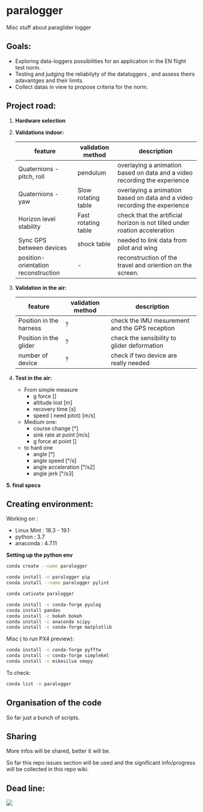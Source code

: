 # paralogger
Misc stuff about paraglider logger

## Goals:
* Exploring data-loggers possibilities for an application in the EN flight test norm.
* Testing and judging the reliabilyty of the dataloggers , and assess theirs adavantges and their limits.
* Collect datas in view to propose criteria for the norm.

## Project road:
1. **Hardware selection**
2. **Validations indoor:**

    feature|  validation method | description
    ------------ | ------------- | ------------- 
    Quaternions - pitch, roll | pendulum |overlaying a animation based on data and a video recording the experience
    Quaternions - yaw| Slow rotating table |overlaying a animation based on data and a video recording the experience
    Horizon level stability | Fast rotating table |check that the artificial horizon is not tilled under roation acceleration
    Sync GPS between devices | shock table |needed to link data from pilot and wing
    position-orientation reconstruction | -  |reconstruction of the travel and oriention on the screen.

3. **Validation in the air:**

    feature|  validation method | description
    ------------ |  ------------- | ------------- 
    Position in the harness  | ? |check the IMU  mesurement and the GPS reception
    Position in the glider | ? |check the sensibility to glider deformation
    number of device  | ? |check if two device are really needed

4. **Test in the air:**

    * From simple measure 
        * g force []
        * altitude lost [m]
        * recovery time [s]
        * speed ( need pitot) [m/s]
    * Medium one:
        * course change [°]
        * sink rate at point [m/s]
        * g force at point []
    * to hard one 
        * angle [°]
        * angle speed [°/s]
        * angle acceleration [°/s2]
        * angle jerk [°/s3]

**5. final specs**




## Creating environment:
Working on :
* Linux Mint : 18.3 - 19.1
* python : 3.7
* anaconda : 4.7.11

**Setting up the python env**
```bash
conda create --name paralogger

conda install -n paralogger pip
conda install --name paralogger pylint

conda cativate paralogger

conda install -c conda-forge pyulog
conda install pandas
conda install -c bokeh bokeh
conda install -c anaconda scipy
conda install -c conda-forge matplotlib 
```

Misc ( to run PX4 preview):
```bash
conda install -c conda-forge pyfftw
conda install -c conda-forge simplekml
conda install -c mikesilva smopy
```

To check:

```bash
conda list -n paralogger
```
## Organisation of the code
So far just a bunch of scripts.


## Sharing
More infos will be shared, better  it will be.

So far this repo issues section will be used  and the significant info/progress will be collected in this repo wiki.

## Dead line:

![](https://imgs.xkcd.com/comics/estimating_time.png)

[https://xkcd.com/1658/]: https://xkcd.com/1658/

